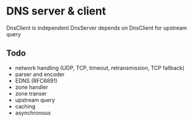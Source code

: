 # DNS server & client

DnsClient is independent
DnsServer depends on DnsClient for upstream query

## Todo
* network handling (UDP, TCP, timeout, retransmission, TCP fallback)
* parser and encoder
* EDNS (RFC6891)
* zone handler
* zone transer
* upstream query
* caching
* asynchronous